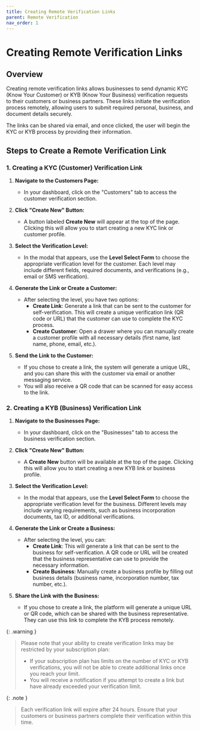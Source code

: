 ```yaml
---
title: Creating Remote Verification Links
parent: Remote Verification
nav_order: 1
---
```


# Creating Remote Verification Links

## Overview

Creating remote verification links allows businesses to send dynamic KYC (Know Your Customer) or KYB (Know Your Business) verification requests to their customers or business partners. These links initiate the verification process remotely, allowing users to submit required personal, business, and document details securely.

The links can be shared via email, and once clicked, the user will begin the KYC or KYB process by providing their information.

## Steps to Create a Remote Verification Link

### 1. Creating a KYC (Customer) Verification Link

1. **Navigate to the Customers Page:**
   - In your dashboard, click on the "Customers" tab to access the customer verification section.

2. **Click "Create New" Button:**
   - A button labeled **Create New** will appear at the top of the page. Clicking this will allow you to start creating a new KYC link or customer profile.

3. **Select the Verification Level:**
   - In the modal that appears, use the **Level Select Form** to choose the appropriate verification level for the customer. Each level may include different fields, required documents, and verifications (e.g., email or SMS verification).
   
4. **Generate the Link or Create a Customer:**
   - After selecting the level, you have two options:
     - **Create Link**: Generate a link that can be sent to the customer for self-verification. This will create a unique verification link (QR code or URL) that the customer can use to complete the KYC process.
     - **Create Customer**: Open a drawer where you can manually create a customer profile with all necessary details (first name, last name, phone, email, etc.).
   
5. **Send the Link to the Customer:**
   - If you chose to create a link, the system will generate a unique URL, and you can share this with the customer via email or another messaging service.
   - You will also receive a QR code that can be scanned for easy access to the link.

### 2. Creating a KYB (Business) Verification Link

1. **Navigate to the Businesses Page:**
   - In your dashboard, click on the "Businesses" tab to access the business verification section.

2. **Click "Create New" Button:**
   - A **Create New** button will be available at the top of the page. Clicking this will allow you to start creating a new KYB link or business profile.

3. **Select the Verification Level:**
   - In the modal that appears, use the **Level Select Form** to choose the appropriate verification level for the business. Different levels may include varying requirements, such as business incorporation documents, tax ID, or additional verifications.

4. **Generate the Link or Create a Business:**
   - After selecting the level, you can:
     - **Create Link**: This will generate a link that can be sent to the business for self-verification. A QR code or URL will be created that the business representative can use to provide the necessary information.
     - **Create Business**: Manually create a business profile by filling out business details (business name, incorporation number, tax number, etc.).

5. **Share the Link with the Business:**
   - If you chose to create a link, the platform will generate a unique URL or QR code, which can be shared with the business representative. They can use this link to complete the KYB process remotely.

{: .warning }
> Please note that your ability to create verification links may be restricted by your subscription plan:
>
> - If your subscription plan has limits on the number of KYC or KYB verifications, you will not be able to create additional links once you reach your limit.
> - You will receive a notification if you attempt to create a link but have already exceeded your verification limit.

{: .note }
> Each verification link will expire after 24 hours. Ensure that your customers or business partners complete their verification within this time.